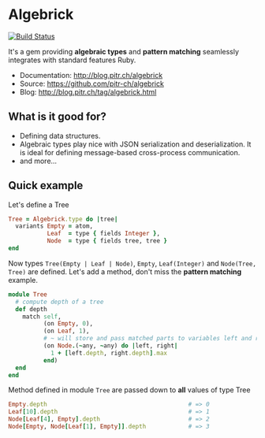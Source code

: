 # Algebrick

[![Build Status](https://travis-ci.org/pitr-ch/algebrick.png?branch=master)](https://travis-ci.org/pitr-ch/algebrick)

It's a gem providing **algebraic types** and **pattern matching** seamlessly integrates with standard features Ruby.

-   Documentation: <http://blog.pitr.ch/algebrick>
-   Source: <https://github.com/pitr-ch/algebrick>
-   Blog: <http://blog.pitr.ch/tag/algebrick.html>

## What is it good for?

-   Defining data structures.
-   Algebraic types play nice with JSON serialization and deserialization. It is ideal for defining message-based cross-process communication.
-   and more...

## Quick example

Let's define a Tree

```ruby
Tree = Algebrick.type do |tree|
  variants Empty = atom,
           Leaf  = type { fields Integer },
           Node  = type { fields tree, tree }
end
```

Now types `Tree(Empty | Leaf | Node)`, `Empty`, `Leaf(Integer)` and `Node(Tree, Tree)` are defined.
Let's add a method, don't miss the **pattern matching** example.

```ruby
module Tree
  # compute depth of a tree
  def depth
    match self,
          (on Empty, 0),
          (on Leaf, 1),
          # ~ will store and pass matched parts to variables left and right
          (on Node.(~any, ~any) do |left, right|
            1 + [left.depth, right.depth].max
          end)
  end
end
```

Method defined in module `Tree` are passed down to **all** values of type Tree

```ruby
Empty.depth                                        # => 0
Leaf[10].depth                                     # => 1
Node[Leaf[4], Empty].depth                         # => 2
Node[Empty, Node[Leaf[1], Empty]].depth            # => 3
```
